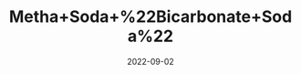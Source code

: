 ---
title: 'Metha+Soda+%22Bicarbonate+Soda%22'
date: '2022-09-02' 
metatag: '' 
inventory: '0' 
draft: false 
# meta description 
shortDescripton: ''
description: 'Chemical'
longdescription: ''
featured: True
# product Price
price: '30.0'
# Product Short Description
shortDescription: ''
productID: '39FF900C-992A-ED11-9968-005056B3A416'
type: 'products'
category: 'Chemical' 
thumnailproduct: 'https://aminsaddiquidawakhana.eralive.net/images/products/39FF900C-992A-ED11-9968-005056B3A4161.png' 
images:
  - image: 'images/products/39FF900C-992A-ED11-9968-005056B3A4161.png'  
Variants:
---